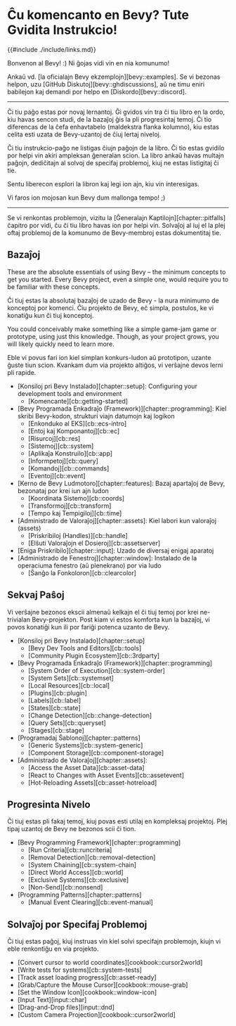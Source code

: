 # Ĉu komencanto en Bevy? Tute Gvidita Instrukcio!

{{#include ./include/links.md}}

Bonvenon al Bevy! :) Ni ĝojas vidi vin en nia komunumo!

Ankaŭ vd. [la oficialajn Bevy ekzemplojn][bevy::examples]. Se vi bezonas helpon, uzu [GitHub Diskutoj][bevy::ghdiscussions], aŭ ne timu
eniri babilejon kaj demandi por helpo en [Diskordo][bevy::discord].

---

Ĉi tiu paĝo estas por novaj lernantoj. Ĝi gvidos vin tra ĉi tiu libro en la ordo, kiu havas sencon studi, de la bazaĵoj ĝis la pli progresintaj temoj. Ĉi tio diferencas de la ĉefa enhavtabelo (maldekstra flanka kolumno), kiu estas celita esti uzata de Bevy-uzantoj de ĉiuj lertaj niveloj.

Ĉi tiu instrukcio-paĝo ne listigas ĉiujn paĝojn de la libro. Ĉi tio estas gvidilo por helpi vin akiri ampleksan ĝeneralan scion. La libro ankaŭ havas multajn paĝojn, dediĉitajn al solvoj de specifaj problemoj, kiuj ne estas listigitaj ĉi tie.

Sentu liberecon esplori la libron kaj legi ion ajn, kiu vin interesigas.

Vi faros ion mojosan kun Bevy dum mallonga tempo! ;)

---

Se vi renkontas problemojn, vizitu la
[Ĝeneralajn Kaptilojn][chapter::pitfalls] ĉapitro por vidi, ĉu ĉi tiu libro havas ion por helpi vin. Solvaĵoj al iuj el la plej oftaj problemoj de la komunumo de Bevy-membroj estas dokumentitaj tie.

## Bazaĵoj

These are the absolute essentials of using Bevy – the minimum concepts to
get you started. Every Bevy project, even a simple one, would require you
to be familiar with these concepts.

Ĉi tiuj estas la absolutaj bazaĵoj de uzado de Bevy - la nura minimumo de konceptoj por komenci. Ĉiu projekto de Bevy, eĉ simpla, postulos, ke vi konatiĝu kun ĉi tiuj konceptoj.

You could conceivably make something like a simple game-jam game or prototype,
using just this knowledge. Though, as your project grows, you will likely
quickly need to learn more.

Eble vi povus fari ion kiel simplan konkurs-ludon aŭ prototipon, uzante ĝuste tiun scion. Kvankam dum via projekto altiĝos, vi verŝajne devos lerni pli rapide.

 - [Konsiloj pri Bevy Instalado][chapter::setup]:
   Configuring your development tools and environment
   - [Komencante][cb::getting-started]
 - [Bevy Programada Enkadraĵo (Framework)][chapter::programming]:
   Kiel skribi Bevy-kodon, strukturi viajn datumojn kaj logikon
   - [Enkonduko al EKS][cb::ecs-intro]
   - [Entoj kaj Komponantoj][cb::ec]
   - [Risurcoj][cb::res]
   - [Sistemoj][cb::system]
   - [Aplikaĵa Konstruilo][cb::app]
   - [Informpetoj][cb::query]
   - [Komandoj][cb::commands]
   - [Eventoj][cb::event]
 - [Kerno de Bevy Ludmotoro][chapter::features]:
   Bazaj apartaĵoj de Bevy, bezonataj por krei iun ajn ludon
   - [Koordinata Sistemo][cb::coords]
   - [Transformoj][cb::transform]
   - [Tempo kaj Tempigiloj][cb::time]
 - [Administrado de Valoraĵoj][chapter::assets]:
   Kiel labori kun valoraĵoj (assets)
   - [Priskribiloj (Handles)][cb::handle]
   - [Elŝuti Valoraĵojn el Dosieroj][cb::assetserver]
 - [Eniga Priskribilo][chapter::input]:
   Uzado de diversaj enigaj aparatoj
 - [Administrado de Fenestroj][chapter::window]:
   Instalado de la operaciuma fenestro (aŭ plenekrano) por via ludo
   - [Ŝanĝo la Fonkoloron][cb::clearcolor]

## Sekvaj Paŝoj

Vi verŝajne bezonos ekscii almenaŭ kelkajn el ĉi tiuj temoj por krei ne-trivialan Bevy-projekton. Post kiam vi estos komforta kun la bazaĵoj, vi povos konatiĝi kun ili por fariĝi potenca uzanto de Bevy.

 - [Konsiloj pri Bevy Instalado][chapter::setup]
   - [Bevy Dev Tools and Editors][cb::tools]
   - [Community Plugin Ecosystem][cb::3rdparty]
 - [Bevy Programada Enkadraĵo (Framework)][chapter::programming]
   - [System Order of Execution][cb::system-order]
   - [System Sets][cb::systemset]
   - [Local Resources][cb::local]
   - [Plugins][cb::plugin]
   - [Labels][cb::label]
   - [States][cb::state]
   - [Change Detection][cb::change-detection]
   - [Query Sets][cb::queryset]
   - [Stages][cb::stage]
 - [Programadaj Ŝablonoj][chapter::patterns]
   - [Generic Systems][cb::system-generic]
   - [Component Storage][cb::component-storage]
 - [Administrado de Valoraĵoj][chapter::assets]:
   - [Access the Asset Data][cb::asset-data]
   - [React to Changes with Asset Events][cb::assetevent]
   - [Hot-Reloading Assets][cb::asset-hotreload]

## Progresinta Nivelo

Ĉi tiuj estas pli fakaj temoj, kiuj povas esti utilaj en kompleksaj projektoj. Plej tipaj uzantoj de Bevy ne bezonos scii ĉi tion.

 - [Bevy Programming Framework][chapter::programming]
   - [Run Criteria][cb::runcriteria]
   - [Removal Detection][cb::removal-detection]
   - [System Chaining][cb::system-chain]
   - [Direct World Access][cb::world]
   - [Exclusive Systems][cb::exclusive]
   - [Non-Send][cb::nonsend]
 - [Programming Patterns][chapter::patterns]
   - [Manual Event Clearing][cb::event-manual]

## Solvaĵoj por Specifaj Problemoj

Ĉi tiuj estas paĝoj, kiuj instruas vin kiel solvi specifajn problemojn, kiujn vi eble
renkontiĝu en via projekto.

 - [Convert cursor to world coordinates][cookbook::cursor2world]
 - [Write tests for systems][cb::system-tests]
 - [Track asset loading progress][cb::asset-ready]
 - [Grab/Capture the Mouse Cursor][cookbook::mouse-grab]
 - [Set the Window Icon][cookbook::window-icon]
 - [Input Text][input::char]
 - [Drag-and-Drop files][input::dnd]
 - [Custom Camera Projection][cookbook::cursor2world]
